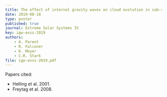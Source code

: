 ```yaml
---
title: The effect of internal gravity waves on cloud evolution in sub-stellar atmospheres
date: 2019-08-18
type: poster
published: true
journal: Extreme Solar Systems IV
key: igw-exss-2019
authors:
    - A. Parent
    - R. Falconer
    - K. Meyer
    - C.R. Stark
file: igw-exss-2019.pdf
---
```

Papers cited:
 * Helling et al. 2001.
 * Freytag et al. 2008.
